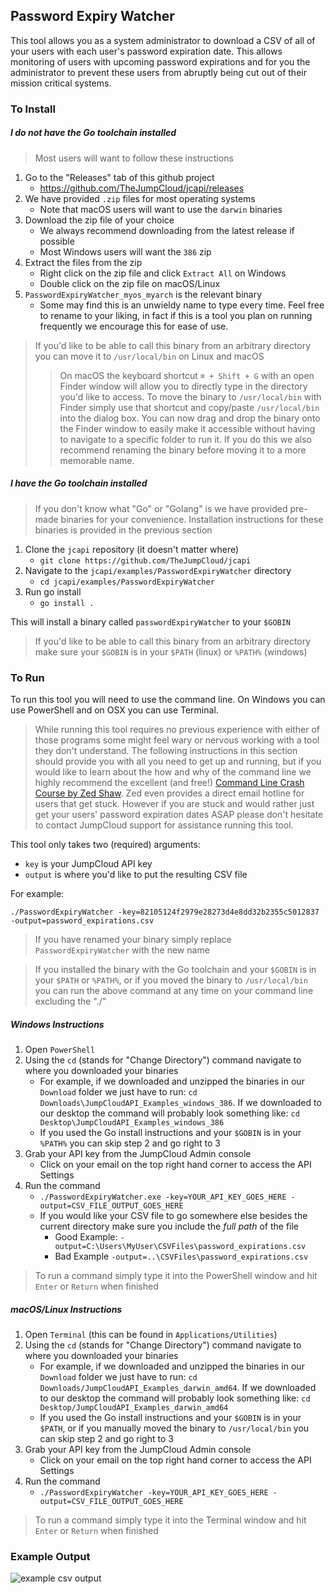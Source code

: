 ## Password Expiry Watcher

This tool allows you as a system administrator to download a CSV of all of your users with each user's password expiration date. This allows monitoring of users with upcoming password expirations and for you the administrator to prevent these users from abruptly being cut out of their mission critical systems.

### To Install

##### I do not have the Go toolchain installed
> Most users will want to follow these instructions

1. Go to the "Releases" tab of this github project
	- https://github.com/TheJumpCloud/jcapi/releases
2. We have provided `.zip` files for most operating systems
	- Note that macOS users will want to use the `darwin` binaries
3. Download the zip file of your choice 
	- We always recommend downloading from the latest release if possible
	- Most Windows users will want the `386` zip
4. Extract the files from the zip
	- Right click on the zip file and click `Extract All` on Windows
	- Double click on the zip file on macOS/Linux
5. `PasswordExpiryWatcher_myos_myarch` is the relevant binary
	- Some may find this is an unwieldy name to type every time. Feel free to rename to your liking, in fact if this is a tool you plan on running frequently we encourage this for ease of use.

> If you'd like to be able to call this binary from an arbitrary directory you can move it to `/usr/local/bin` on Linux and macOS
>> On macOS the keyboard shortcut `⌘ + Shift + G` with an open Finder window will allow you to directly type in the directory you'd like to access. To move the binary to `/usr/local/bin` with Finder simply use that shortcut and copy/paste `/usr/local/bin` into the dialog box. You can now drag and drop the binary onto the Finder window to easily make it accessible without having to navigate to a specific folder to run it. If you do this we also recommend renaming the binary before moving it to a more memorable name.

##### I have the Go toolchain installed
> If you don't know what "Go" or "Golang" is we have provided pre-made binaries for your convenience. Installation instructions for these binaries is provided in the previous section

1. Clone the `jcapi` repository (it doesn't matter where)
	- `git clone https://github.com/TheJumpCloud/jcapi`
2. Navigate to the `jcapi/examples/PasswordExpiryWatcher` directory
	- `cd jcapi/examples/PasswordExpiryWatcher`
3. Run go install
	- `go install .`

This will install a binary called `passwordExpiryWatcher` to your `$GOBIN`

> If you'd like to be able to call this binary from an arbitrary directory make sure your `$GOBIN` is in your `$PATH` (linux) or `%PATH%` (windows)

### To Run

To run this tool you will need to use the command line. On Windows you can use PowerShell and on OSX you can use Terminal. 

> While running this tool requires no previous experience with either of those programs some might feel wary or nervous working with a tool they don't understand. The following instructions in this section should provide you with all you need to get up and running, but if you would like to learn about the how and why of the command line we highly recommend the excellent (and free!) [Command Line Crash Course by Zed Shaw](http://cli.learncodethehardway.org/). Zed even provides a direct email hotline for users that get stuck. However if you are stuck and would rather just get your users' password expiration dates ASAP please don't hesitate to contact JumpCloud support for assistance running this tool.

This tool only takes two (required) arguments:
- `key` is your JumpCloud API key
- `output` is where you'd like to put the resulting CSV file

For example:

`./PasswordExpiryWatcher -key=82105124f2979e28273d4e8dd32b2355c5012837 -output=password_expirations.csv`

> If you have renamed your binary simply replace `PasswordExpiryWatcher` with the new name

> If you installed the binary with the Go toolchain and your `$GOBIN` is in your `$PATH` or `%PATH%`, or if you moved the binary to `/usr/local/bin` you can run the above command at any time on your command line excluding the "./"

##### Windows Instructions
1. Open `PowerShell`
2. Using the `cd` (stands for "Change Directory") command navigate to where you downloaded your binaries
	- For example, if we downloaded and unzipped the binaries in our `Download` folder we just have to run: `cd Downloads\JumpCloudAPI_Examples_windows_386`. If we downloaded to our desktop the command will probably look something like: `cd Desktop\JumpCloudAPI_Examples_windows_386`
	- If you used the Go install instructions and your `$GOBIN` is in your `%PATH%` you can skip step 2 and go right to 3
3. Grab your API key from the JumpCloud Admin console
	- Click on your email on the top right hand corner to access the API Settings
4. Run the command
	- `./PasswordExpiryWatcher.exe -key=YOUR_API_KEY_GOES_HERE -output=CSV_FILE_OUTPUT_GOES_HERE`
	- If you would like your CSV file to go somewhere else besides the current directory make sure you include the _full path_ of the file
		- Good Example: `-output=C:\Users\MyUser\CSVFiles\password_expirations.csv` 
		- Bad Example `-output=..\CSVFiles\password_expirations.csv`

> To run a command simply type it into the PowerShell window and hit `Enter` or `Return` when finished 

##### macOS/Linux Instructions
1. Open `Terminal` (this can be found in `Applications/Utilities`)
2. Using the `cd` (stands for "Change Directory") command navigate to where you downloaded your binaries
	- For example, if we downloaded and unzipped the binaries in our `Download` folder we just have to run: `cd Downloads/JumpCloudAPI_Examples_darwin_amd64`. If we downloaded to our desktop the command will probably look something like: `cd Desktop/JumpCloudAPI_Examples_darwin_amd64`
	- If you used the Go install instructions and your `$GOBIN` is in your `$PATH`, or if you manually moved the binary to `/usr/local/bin` you can skip step 2 and go right to 3
3. Grab your API key from the JumpCloud Admin console
	- Click on your email on the top right hand corner to access the API Settings
4. Run the command
	- `./PasswordExpiryWatcher -key=YOUR_API_KEY_GOES_HERE -output=CSV_FILE_OUTPUT_GOES_HERE`

> To run a command simply type it into the Terminal window and hit `Enter` or `Return` when finished 

### Example Output
![example csv output](https://cloud.githubusercontent.com/assets/712346/16528743/ed9b697e-3f7b-11e6-8410-d2020bf673bf.png)